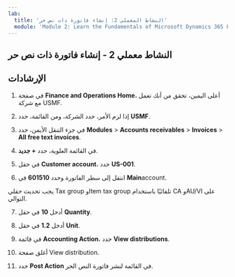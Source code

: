 ```yaml
---
lab:
  title: 'النشاط المعملي 2: إنشاء فاتورة ذات نص حر'
  module: 'Module 2: Learn the Fundamentals of Microsoft Dynamics 365 Finance'
---
```


## <a name="lab-2---create-a-free-text-invoice"></a>النشاط معملي 2 - إنشاء فاتورة ذات نص حر

## <a name="instructions"></a>الإرشادات

1. في صفحة **Finance and Operations Home**، أعلى اليمين، تحقق من أنك تعمل مع شركة USMF.

2. إذا لزم الأمر، حدد الشركة، ومن القائمة، حدد **USMF**.

3. في جزء التنقل الأيمن، حدد **Modules** > **Accounts receivables** > **Invoices** > **All free text invoices**.

4. في القائمة العلوية، حدد **+ جديد**.

5. في حقل **Customer account**، حدد **US-001**.

6. انتقل إلى سطر الفاتورة وحدد **601510** في **Main**account.

يجب تحديث حقلي Tax group وItem tax group تلقائيًا باستخدام CA وAU/VI على التوالي.

7. أدخل **10** في حقل **Quantity**.

8. أدخل **1.2** في حقل **Unit**.

9. في قائمة **Accounting Action**، حدد **View distributions**. 

10. أغلق صفحة View distribution.

11. حدد **Post Action** في القائمة لنشر فاتورة النص الحر.
